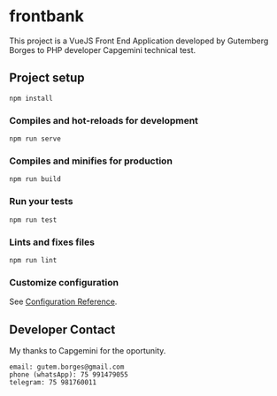 # frontbank
This project is a VueJS Front End Application developed by Gutemberg Borges to PHP developer Capgemini technical test.

## Project setup
```
npm install
```

### Compiles and hot-reloads for development
```
npm run serve
```

### Compiles and minifies for production
```
npm run build
```

### Run your tests
```
npm run test
```

### Lints and fixes files
```
npm run lint
```

### Customize configuration
See [Configuration Reference](https://cli.vuejs.org/config/).

## Developer Contact

My thanks to Capgemini for the oportunity.
```
email: gutem.borges@gmail.com
phone (whatsApp): 75 991479055
telegram: 75 981760011
```